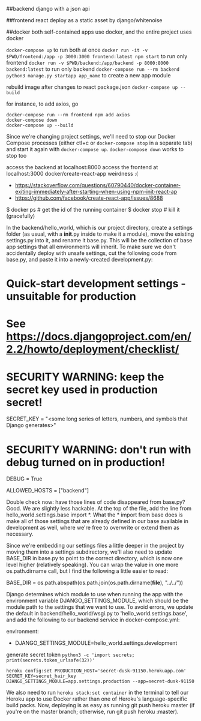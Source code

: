 ##backend
django with a json api

##frontend
react deploy as a static asset by django/whitenoise

##docker
both self-contained apps use docker, and the entire project uses docker

`docker-compose up` to run both at once
`docker run -it -v $PWD/frontend:/app -p 3000:3000 frontend:latest npm start` to run only frontend 
`docker run -v $PWD/backend:/app/backend -p 8000:8000 backend:latest` to run only backend
`docker-compose run --rm backend python3 manage.py startapp app_name` to create a new app module

rebuild image after changes to react package.json 
`docker-compose up --build`

for instance, to add axios, go
```
docker-compose run --rm frontend npm add axios
docker-compose down
docker-compose up --build
```
Since we're changing project settings, we'll need to stop our Docker Compose processes (either ctl+c or `docker-compose stop` in a separate tab) and start it again with `docker-compose up`. 
`docker-compose down` works to stop too



access the backend at localhost:8000
access the frontend at localhost:3000
docker/create-react-app weirdness :(
- https://stackoverflow.com/questions/60790440/docker-container-exiting-immediately-after-starting-when-using-npm-init-react-ap
- https://github.com/facebook/create-react-app/issues/8688

$ docker ps # get the id of the running container
$ docker stop <container> # kill it (gracefully)


In the backend/hello_world, which is our project directory, create a settings folder (as usual, with a __init__.py inside to make it a module), move the existing settings.py into it, and rename it base.py. This will be the collection of base app settings that all environments will inherit. To make sure we don't accidentally deploy with unsafe settings, cut the following code from base.py, and paste it into a newly-created development.py:

# Quick-start development settings - unsuitable for production
# See https://docs.djangoproject.com/en/2.2/howto/deployment/checklist/

# SECURITY WARNING: keep the secret key used in production secret!
SECRET_KEY = "<some long series of letters, numbers, and symbols that Django generates>"

# SECURITY WARNING: don't run with debug turned on in production!
DEBUG = True

ALLOWED_HOSTS = ["backend"]

Double check now: have those lines of code disappeared from base.py? Good. We are slightly less hackable. At the top of the file, add the line from hello_world.settings.base import *. What the * import from base does is make all of those settings that are already defined in our base available in development as well, where we're free to overwrite or extend them as necessary.

Since we're embedding our settings files a little deeper in the project by moving them into a settings subdirectory, we'll also need to update BASE_DIR in base.py to point to the correct directory, which is now one level higher (relatively speaking). You can wrap the value in one more os.path.dirname call, but I find the following a little easier to read:

BASE_DIR = os.path.abspath(os.path.join(os.path.dirname(__file__), "../../"))

Django determines which module to use when running the app with the environment variable DJANGO_SETTINGS_MODULE, which should be the module path to the settings that we want to use. To avoid errors, we update the default in backend/hello_world/wsgi.py to 'hello_world.settings.base', and add the following to our backend service in docker-compose.yml:

environment:
  - DJANGO_SETTINGS_MODULE=hello_world.settings.development


generate secret token
`python3 -c 'import secrets; print(secrets.token_urlsafe(32))'`

`heroku config:set PRODUCTION_HOST='secret-dusk-91150.herokuapp.com' SECRET_KEY=secret_hair_key DJANGO_SETTINGS_MODULE=app.settings.production --app=secret-dusk-91150`

We also need to run `heroku stack:set container` in the terminal to tell our Heroku app to use Docker rather than one of Heroku's language-specific build packs. Now, deploying is as easy as running git push heroku master (if you're on the master branch; otherwise, run git push heroku <your branch>:master).